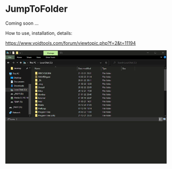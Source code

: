 # JumpToFolder
Coming soon ...


How to use, installation, details: 

https://www.voidtools.com/forum/viewtopic.php?f=2&t=11194


![](https://github.com/gepruts/JumpToFolder/raw/main/img/JumpToFolder.gif)
